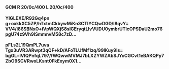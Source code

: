 #### GCM R 20/0c/400 L 20/0c/400
**YlGLEXE/R92Gq4pn**<br/>**g+oxkkXC5ZP/hTxtmCkbywMiKn3CTlYCQwDGD/I8qvY=**<br/>**VV4/i86SBNxO+iVpWQXjS8sIGEryqtLlvVUDU0ymbrUTlcOPSDaU2mo76pgU74z9Vh9ISmmnvM58c7zD...**<br/><br/>
**pFLs2L19QmPL7uva**<br/>**Tgx3uVR3ARwpt3qQF+kD/AFoTLUfMf1zq/99lKuy9ls=**<br/>**bgGL+lVlQPnfqL797/fWQwwMVMJ7bLXZYWZAbSJYcCGCvt1eBAKQPy7ZbO9SCVRwoLKsnt0FkExym0X1...**